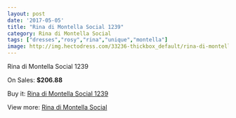 ```yaml
---
layout: post
date: '2017-05-05'
title: "Rina di Montella Social 1239"
category: Rina di Montella Social
tags: ["dresses","rosy","rina","unique","montella"]
image: http://img.hectodress.com/33236-thickbox_default/rina-di-montella-social-1239.jpg
---
```

Rina di Montella Social 1239

On Sales: **$206.88**
<a href="https://www.hectodress.com/rina-di-montella-social/15329-rina-di-montella-social-1239.html"><amp-img layout="responsive" width="600" height="600" src="//img.hectodress.com/33236-thickbox_default/rina-di-montella-social-1239.jpg" alt="Rina di Montella Social 1239 0" /></a>

Buy it: [Rina di Montella Social 1239](https://www.hectodress.com/rina-di-montella-social/15329-rina-di-montella-social-1239.html "Rina di Montella Social 1239")

View more: [Rina di Montella Social](https://www.hectodress.com/275-rina-di-montella-social "Rina di Montella Social")